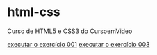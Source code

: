 # html-css
 Curso de HTML5 e CSS3 do CursoemVideo


<a href="https://dxv111.github.io/html-css/exercicios/ex001/index.html">executar o exercício 001</a>
<a href="https://dxv111.github.io/html-css/exercicios/ex003/index.html">executar o exercício 003</a>
